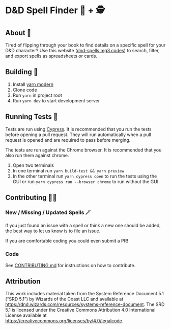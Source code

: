 <!-- @format -->

# D&D Spell Finder :mage: + :detective:

## About :mega:

Tired of flipping through your book to find details on a specific spell for your D&D character? Use this website ([dnd-spells.mg3.codes](https://dnd-spells.mg3.codes)) to search, filter, and export spells as spreadsheets or cards.

## Building :bricks:

1. Install [yarn modern](https://yarnpkg.com/getting-started/install)
1. Clone code
1. Run `yarn` in project root
1. Run `yarn dev` to start development server

## Running Tests :microscope:

Tests are run using [Cypress](https://www.cypress.io/). It is recommended that you run the tests before opening a pull request. They will run automatically when a pull request is opened and are required to pass before merging.

The tests are run against the Chrome browser. It is recommended that you also run them against chrome.

1. Open two terminals
1. In one terminal run `yarn build-test && yarn preview`
1. In the other terminal run `yarn cypress open` to run the tests using the GUI or run `yarn cypress run --browser chrome` to run without the GUI.

## Contributing :technologist:

### New / Missing / Updated Spells :magic_wand:

If you just found an issue with a spell or think a new one should be added, the best way to let us know is to file an issue.

If you are comfortable coding you could even submit a PR!

### Code

See [CONTRIBUTING.md](https://github.com/mg3-codes/d-d-spell-finder/blob/main/CONTRIBUTING.md) for instructions on how to contribute.

## Attribution

This work includes material taken from the System Reference Document 5.1 (“SRD 5.1”) by Wizards of the Coast LLC and available at https://dnd.wizards.com/resources/systems-reference-document. The SRD 5.1 is licensed under the Creative Commons Attribution 4.0 International License available at https://creativecommons.org/licenses/by/4.0/legalcode.
